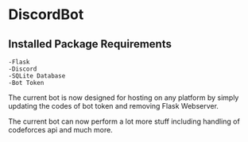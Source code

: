 # DiscordBot
## Installed Package Requirements
    -Flask
    -Discord
    -SQLite Database
    -Bot Token
  
The current bot is now designed for hosting on any platform by simply updating the codes of bot token and removing Flask Webserver.


The current bot can now perform a lot more stuff including handling of codeforces api and much more.
